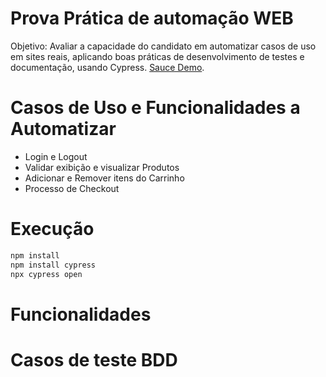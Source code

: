 # Prova Prática de automação WEB

Objetivo: Avaliar a capacidade do candidato em automatizar casos de uso em sites reais, aplicando boas práticas de desenvolvimento de testes e documentação, usando Cypress.   [Sauce Demo](https://www.saucedemo.com). 

# Casos de Uso e Funcionalidades a Automatizar 

* Login e Logout
* Validar exibição e visualizar Produtos
* Adicionar e Remover itens do Carrinho
* Processo de Checkout

# Execução

```bash
npm install
npm install cypress
npx cypress open
```

# Funcionalidades 



# Casos de teste BDD


